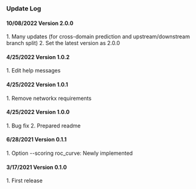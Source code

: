 ### Update Log

<h4> 10/08/2022 Version 2.0.0 </h4>
1. Many updates (for cross-domain prediction and upstream/downstream branch split)
2. Set the latest version as 2.0.0

<h4> 4/25/2022 Version 1.0.2 </h4>
1. Edit help messages

<h4> 4/25/2022 Version 1.0.1 </h4>
1. Remove networkx requirements

<h4> 4/25/2022 Version 1.0.0 </h4>
1. Bug fix
2. Prepared readme

<h4> 6/28/2021 Version 0.1.1 </h4>
1. Option --scoring roc_curve: Newly implemented

<h4> 3/17/2021 Version 0.1.0 </h4>
1. First release